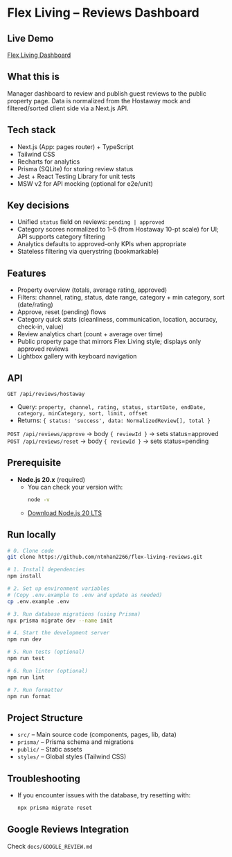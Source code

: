 # Flex Living – Reviews Dashboard

## Live Demo
[Flex Living Dashboard](http://flex-living-2067461247.ap-southeast-1.elb.amazonaws.com/dashboard)

## What this is
Manager dashboard to review and publish guest reviews to the public property page. Data is normalized from the Hostaway mock and filtered/sorted client side via a Next.js API.

## Tech stack
- Next.js (App: pages router) + TypeScript
- Tailwind CSS
- Recharts for analytics
- Prisma (SQLite) for storing review status
- Jest + React Testing Library for unit tests
- MSW v2 for API mocking (optional for e2e/unit)

## Key decisions
- Unified `status` field on reviews: `pending | approved`
- Category scores normalized to 1–5 (from Hostaway 10-pt scale) for UI; API supports category filtering
- Analytics defaults to approved-only KPIs when appropriate
- Stateless filtering via querystring (bookmarkable)

## Features
- Property overview (totals, average rating, approved)
- Filters: channel, rating, status, date range, category + min category, sort (date/rating)
- Approve, reset (pending) flows
- Category quick stats (cleanliness, communication, location, accuracy, check-in, value)
- Review analytics chart (count + average over time)
- Public property page that mirrors Flex Living style; displays only approved reviews
- Lightbox gallery with keyboard navigation

## API
`GET /api/reviews/hostaway`
- Query: `property, channel, rating, status, startDate, endDate, category, minCategory, sort, limit, offset`
- Returns: `{ status: 'success', data: NormalizedReview[], total }`

`POST /api/reviews/approve` → body `{ reviewId }` → sets status=approved  
`POST /api/reviews/reset` → body `{ reviewId }` → sets status=pending


## Prerequisite

- **Node.js 20.x** (required)
	- You can check your version with:
		```bash
		node -v
		```
	- [Download Node.js 20 LTS](https://nodejs.org/en/download)

## Run locally
```bash
# 0. Clone code
git clone https://github.com/ntnhan2266/flex-living-reviews.git

# 1. Install dependencies
npm install

# 2. Set up environment variables
# (Copy .env.example to .env and update as needed)
cp .env.example .env

# 3. Run database migrations (using Prisma)
npx prisma migrate dev --name init

# 4. Start the development server
npm run dev

# 5. Run tests (optional)
npm run test

# 6. Run linter (optional)
npm run lint

# 7. Run formatter
npm run format
```

## Project Structure

- `src/` – Main source code (components, pages, lib, data)
- `prisma/` – Prisma schema and migrations
- `public/` – Static assets
- `styles/` – Global styles (Tailwind CSS)

## Troubleshooting

- If you encounter issues with the database, try resetting with:
	```bash
	npx prisma migrate reset
	```

## Google Reviews Integration
Check `docs/GOOGLE_REVIEW.md`
